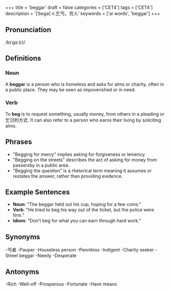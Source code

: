 +++
title = 'beggar'
draft = false
categories = ['CET4']
tags = ['CET4']
description = '[ˈbegə] n.乞丐，穷人'
keywords = ['ai words', 'beggar']
+++

## Pronunciation
/bɪˈɡɑː(r)/

## Definitions
### Noun
A **beggar** is a person who is homeless and asks for alms or charity, often in a public place. They may be seen as impoverished or in need.

### Verb
To **beg** is to request something, usually money, from others in a pleading or乞讨的方式. It can also refer to a person who earns their living by soliciting alms.

## Phrases
- "Begging for mercy" implies asking for forgiveness or leniency.
- "Begging on the streets" describes the act of asking for money from passersby in a public area.
- "Begging the question" is a rhetorical term meaning it assumes or restates the answer, rather than providing evidence.

## Example Sentences
- **Noun**: "The beggar held out his cup, hoping for a few coins."
- **Verb**: "He tried to beg his way out of the ticket, but the police were firm."
- **Idiom**: "Don't beg for what you can earn through hard work."

## Synonyms
-丐者
-Pauper
-Houseless person
-Penniless
-Indigent
-Charity seeker
-Street beggar
-Needy
-Desperate

## Antonyms
-Rich
-Well-off
-Prosperous
-Fortunate
-Have means
